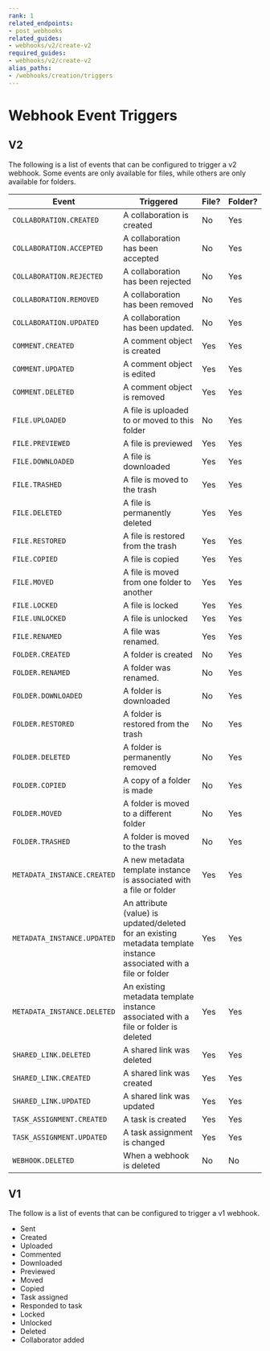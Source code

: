 ```yaml
---
rank: 1
related_endpoints:
- post_webhooks
related_guides:
- webhooks/v2/create-v2
required_guides:
- webhooks/v2/create-v2
alias_paths:
- /webhooks/creation/triggers
---
```


# Webhook Event Triggers

## V2

The following is a list of events that can be configured to trigger a v2
webhook. Some events are only available for files, while others are only
available for folders.

<!-- markdownlint-disable line-length -->
| Event                       | Triggered                                                                                                           | File? | Folder? |
|-----------------------------|---------------------------------------------------------------------------------------------------------------------|-------|---------|
| `COLLABORATION.CREATED`     | A collaboration is created                                                                                          | No    | Yes     |
| `COLLABORATION.ACCEPTED`    | A collaboration has been accepted                                                                                   | No    | Yes     |
| `COLLABORATION.REJECTED`    | A collaboration has been rejected                                                                                   | No    | Yes     |
| `COLLABORATION.REMOVED`     | A collaboration has been removed                                                                                    | No    | Yes     |
| `COLLABORATION.UPDATED`     | A collaboration has been updated.                                                                                   | No    | Yes     |
| `COMMENT.CREATED`           | A comment object is created                                                                                         | Yes   | Yes     |
| `COMMENT.UPDATED`           | A comment object is edited                                                                                          | Yes   | Yes     |
| `COMMENT.DELETED`           | A comment object is removed                                                                                         | Yes   | Yes     |
| `FILE.UPLOADED`             | A file is uploaded to or moved to this folder                                                                       | No    | Yes     |
| `FILE.PREVIEWED`            | A file is previewed                                                                                                 | Yes   | Yes     |
| `FILE.DOWNLOADED`           | A file is downloaded                                                                                                | Yes   | Yes     |
| `FILE.TRASHED`              | A file is moved to the trash                                                                                        | Yes   | Yes     |
| `FILE.DELETED`              | A file is permanently deleted                                                                                       | Yes   | Yes     |
| `FILE.RESTORED`             | A file is restored from the trash                                                                                   | Yes   | Yes     |
| `FILE.COPIED`               | A file is copied                                                                                                    | Yes   | Yes     |
| `FILE.MOVED`                | A file is moved from one folder to another                                                                          | Yes   | Yes     |
| `FILE.LOCKED`               | A file is locked                                                                                                    | Yes   | Yes     |
| `FILE.UNLOCKED`             | A file is unlocked                                                                                                  | Yes   | Yes     |
| `FILE.RENAMED`              | A file was renamed.                                                                                                 | Yes   | Yes     |
| `FOLDER.CREATED`            | A folder is created                                                                                                 | No    | Yes     |
| `FOLDER.RENAMED`            | A folder was renamed.                                                                                               | No    | Yes     |
| `FOLDER.DOWNLOADED`         | A folder is downloaded                                                                                              | No    | Yes     |
| `FOLDER.RESTORED`           | A folder is restored from the trash                                                                                 | No    | Yes     |
| `FOLDER.DELETED`            | A folder is permanently removed                                                                                     | No    | Yes     |
| `FOLDER.COPIED`             | A copy of a folder is made                                                                                          | No    | Yes     |
| `FOLDER.MOVED`              | A folder is moved to a different folder                                                                             | No    | Yes     |
| `FOLDER.TRASHED`            | A folder is moved to the trash                                                                                      | No    | Yes     |
| `METADATA_INSTANCE.CREATED` | A new metadata template instance is associated with a file or folder                                                | Yes   | Yes     |
| `METADATA_INSTANCE.UPDATED` | An attribute (value) is updated/deleted for an existing metadata template instance associated with a file or folder | Yes   | Yes     |
| `METADATA_INSTANCE.DELETED` | An existing metadata template instance associated with a file or folder is deleted                                  | Yes   | Yes     |
| `SHARED_LINK.DELETED`       | A shared link was deleted                                                                                           | Yes   | Yes     |
| `SHARED_LINK.CREATED`       | A shared link was created                                                                                           | Yes   | Yes     |
| `SHARED_LINK.UPDATED`       | A shared link was updated                                                                                           | Yes   | Yes     |
| `TASK_ASSIGNMENT.CREATED`   | A task is created                                                                                                   | Yes   | Yes     |
| `TASK_ASSIGNMENT.UPDATED`   | A task assignment is changed                                                                                        | Yes   | Yes     |
| `WEBHOOK.DELETED`           | When a webhook is deleted                                                                                           | No    | No      |
<!-- markdownlint-enable line-length -->

## V1

The follow is a list of events that can be configured to trigger a v1 webhook. 

- Sent
- Created
- Uploaded
- Commented
- Downloaded
- Previewed
- Moved
- Copied
- Task assigned
- Responded to task
- Locked
- Unlocked
- Deleted
- Collaborator added